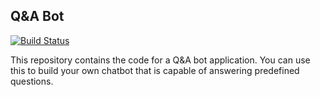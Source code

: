 Q&A Bot
-------
[![Build Status](https://travis-ci.org/wmeints/qna-bot.svg?branch=master)](https://travis-ci.org/wmeints/qna-bot)

This repository contains the code for a Q&A bot application.
You can use this to build your own chatbot that is capable of 
answering predefined questions.
